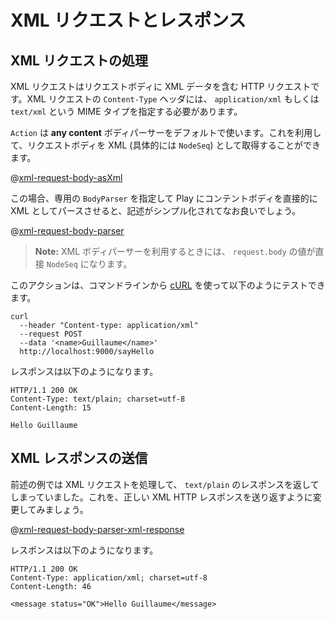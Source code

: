 <!--- Copyright (C) 2009-2015 Typesafe Inc. <http://www.typesafe.com> -->
<!--
# Handling and serving XML requests
-->
# XML リクエストとレスポンス

<!--
## Handling an XML request
-->
## XML リクエストの処理

<!--
An XML request is an HTTP request using a valid XML payload as the request body. It must specify the `application/xml` or `text/xml` MIME type in its `Content-Type` header.
-->
XML リクエストはリクエストボディに XML データを含む HTTP リクエストです。XML リクエストの `Content-Type` ヘッダには、 `application/xml` もしくは `text/xml` という MIME タイプを指定する必要があります。

<!--
By default an `Action` uses a **any content** body parser, which lets you retrieve the body as XML (actually as a `NodeSeq`):
-->
`Action` は **any content** ボディパーサーをデフォルトで使います。これを利用して、リクエストボディを XML (具体的には `NodeSeq`) として取得することができます。

@[xml-request-body-asXml](code/ScalaXmlRequests.scala)

<!--
It’s way better (and simpler) to specify our own `BodyParser` to ask Play to parse the content body directly as XML:
-->
この場合、専用の `BodyParser` を指定して Play にコンテントボディを直接的に XML としてパースさせると、記述がシンプル化されてなお良いでしょう。

@[xml-request-body-parser](code/ScalaXmlRequests.scala)

<!--
> **Note:** When using an XML body parser, the `request.body` value is directly a valid `NodeSeq`.
-->
> **Note:** XML ボディパーサーを利用するときには、 `request.body` の値が直接 `NodeSeq` になります。

<!--
You can test it with [cURL](http://curl.haxx.se/) from a command line:
-->
このアクションは、コマンドラインから [cURL](http://curl.haxx.se/) を使って以下のようにテストできます。

```
curl 
  --header "Content-type: application/xml" 
  --request POST 
  --data '<name>Guillaume</name>' 
  http://localhost:9000/sayHello
```

<!--
It replies with:
-->
レスポンスは以下のようになります。

```
HTTP/1.1 200 OK
Content-Type: text/plain; charset=utf-8
Content-Length: 15

Hello Guillaume
```

<!--
## Serving an XML response
-->
## XML レスポンスの送信

<!--
In our previous example we handle an XML request, but we reply with a `text/plain` response. Let’s change that to send back a valid XML HTTP response:
-->
前述の例では XML リクエストを処理して、 `text/plain` のレスポンスを返してしまっていました。これを、正しい XML HTTP レスポンスを送り返すように変更してみましょう。

@[xml-request-body-parser-xml-response](code/ScalaXmlRequests.scala)

<!--
Now it replies with:
-->
レスポンスは以下のようになります。

```
HTTP/1.1 200 OK
Content-Type: application/xml; charset=utf-8
Content-Length: 46

<message status="OK">Hello Guillaume</message>
```

